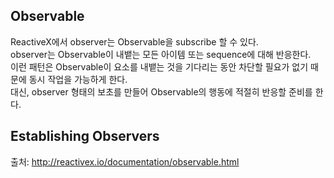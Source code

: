## Observable  
ReactiveX에서 observer는 Observable을 subscribe 할 수 있다.  
observer는 Observable이 내뱉는 모든 아이템 또는 sequence에 대해 반응한다.  
이런 패턴은 Observable이 요소를 내뱉는 것을 기다리는 동안 차단할 필요가 없기 때문에 동시 작업을 가능하게 한다.  
대신, observer 형태의 보초를 만들어 Observable의 행동에 적절히 반응할 준비를 한다.  
  
  
  
## Establishing Observers  


출처: http://reactivex.io/documentation/observable.html